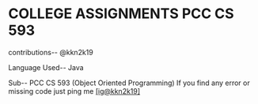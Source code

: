 # COLLEGE ASSIGNMENTS PCC CS 593

contributions-- @kkn2k19

Language Used-- Java

Sub-- PCC CS 593 (Object Oriented Programming)
If you find any error or missing code just ping me <a href="https://www.instagram.com/kkn2k19/">[ig@kkn2k19]</a>
